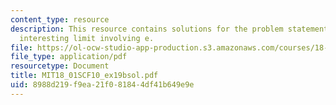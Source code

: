 ```yaml
---
content_type: resource
description: This resource contains solutions for the problem statements related to
  interesting limit involving e.
file: https://ol-ocw-studio-app-production.s3.amazonaws.com/courses/18-01sc-single-variable-calculus-fall-2010/8988d219f9ea21f081844df41b649e9e_MIT18_01SCF10_ex19bsol.pdf
file_type: application/pdf
resourcetype: Document
title: MIT18_01SCF10_ex19bsol.pdf
uid: 8988d219-f9ea-21f0-8184-4df41b649e9e
---
```

